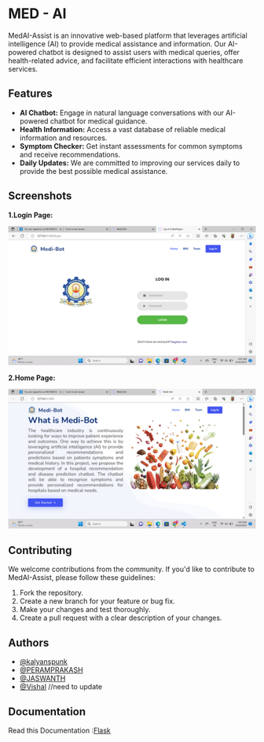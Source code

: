 
# MED - AI

MedAI-Assist is an innovative web-based platform that leverages artificial intelligence (AI) to provide medical assistance and information. Our AI-powered chatbot is designed to assist users with medical queries, offer health-related advice, and facilitate efficient interactions with healthcare services.


## Features

- **AI Chatbot:** Engage in natural language conversations with our AI-powered chatbot for medical guidance.
- **Health Information:** Access a vast database of reliable medical information and resources.
- **Symptom Checker:** Get instant assessments for common symptoms and receive recommendations.
- **Daily Updates:** We are committed to improving our services daily to provide the best possible medical assistance.


## Screenshots
**1.Login Page:**

![App Screenshot](https://github.com/Kalyanspunk/MedAI-Assist/blob/main/images/login.png?raw=true)


**2.Home Page:**

![App Screenshot](https://github.com/Kalyanspunk/MedAI-Assist/blob/main/images/home.png?raw=true)
## Contributing

We welcome contributions from the community. If you'd like to contribute to MedAI-Assist, please follow these guidelines:

1. Fork the repository.
2. Create a new branch for your feature or bug fix.
3. Make your changes and test thoroughly.
4. Create a pull request with a clear description of your changes.
## Authors

- [@kalyanspunk](https://github.com/Kalyanspunk)
- [@PERAMPRAKASH](https://github.com/PERAMPRAKASH)
- [@JASWANTH](https://github.com/jaswanthmatrix)
- [@Vishal](https://github.com/Vishalkaitha)
//need to update

## Documentation

Read this Documentation :[Flask](https://flask.palletsprojects.com/en/2.3.x/)

